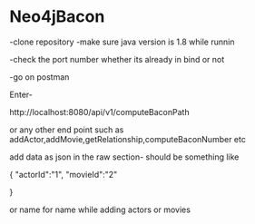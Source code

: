 # Neo4jBacon


-clone repository
-make sure java version is 1.8 while runnin

-check the port number whether its already in bind or not

-go on postman

Enter-

http://localhost:8080/api/v1/computeBaconPath


or any other end point such as addActor,addMovie,getRelationship,computeBaconNumber etc


add data as json in the raw section-
should be something like

{
    "actorId":"1",
    "movieId":"2"
    
}

or name for name while adding actors or movies
